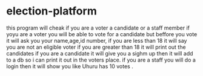 # election-platform
this program will cheak if you are a voter a candidate or a staff member
if yoyu are a voter you will be able to vote for a candidate but beffore you vote it will ask you your name,age,id number,
if you are less than 18 it will say you are not an eligible voter
if you are greater than 18 it will print out the candidates
if you are a candidate it will give you a sighm up then it will add to a db so i can print it out in the voters place.
if you are a staff you will do a login then it will show you like Uhuru has 10 votes .
